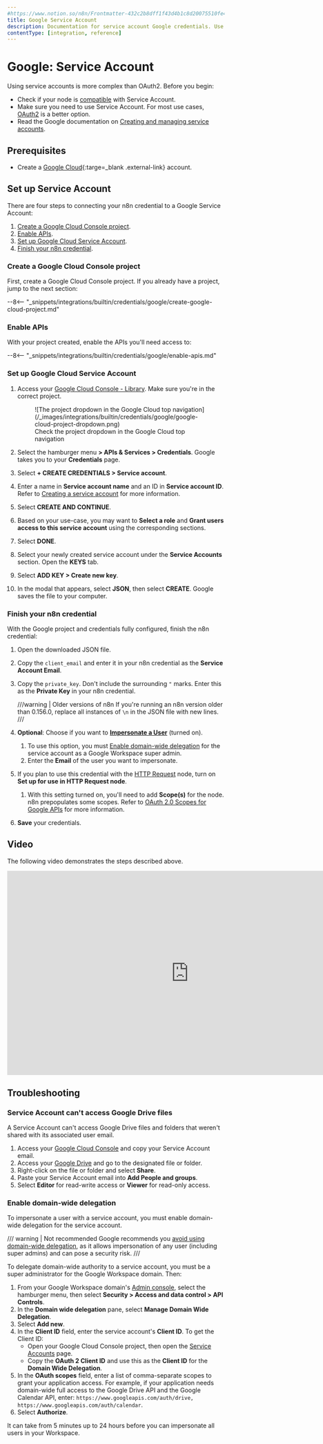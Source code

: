 ```yaml
---
#https://www.notion.so/n8n/Frontmatter-432c2b8dff1f43d4b1c8d20075510fe4
title: Google Service Account
description: Documentation for service account Google credentials. Use these credentials to authenticate Google in n8n, a workflow automation platform.
contentType: [integration, reference]
---
```


# Google: Service Account

Using service accounts is more complex than OAuth2. Before you begin:

* Check if your node is [compatible](/integrations/builtin/credentials/google/index.md#compatible-nodes) with Service Account.
* Make sure you need to use Service Account. For most use cases, [OAuth2](/integrations/builtin/credentials/google/oauth-single-service.md) is a better option.
* Read the Google documentation on [Creating and managing service accounts](https://cloud.google.com/iam/docs/creating-managing-service-accounts).

## Prerequisites

* Create a [Google Cloud](https://cloud.google.com/){:targe=_blank .external-link} account.

## Set up Service Account

There are four steps to connecting your n8n credential to a Google Service Account:

1. [Create a Google Cloud Console project](#create-a-google-cloud-console-project).
1. [Enable APIs](#enable-apis).
1. [Set up Google Cloud Service Account](#set-up-google-cloud-service-account).
1. [Finish your n8n credential](#finish-your-n8n-credential).

### Create a Google Cloud Console project

First, create a Google Cloud Console project. If you already have a project, jump to the next section:

--8<-- "_snippets/integrations/builtin/credentials/google/create-google-cloud-project.md"

### Enable APIs

With your project created, enable the APIs you'll need access to:

--8<-- "_snippets/integrations/builtin/credentials/google/enable-apis.md"

### Set up Google Cloud Service Account

1. Access your [Google Cloud Console - Library](https://console.cloud.google.com/apis/library). Make sure you're in the correct project.

	<figure markdown="span">
	![The project dropdown in the Google Cloud top navigation](/_images/integrations/builtin/credentials/google/google-cloud-project-dropdown.png)
	<figcaption>Check the project dropdown in the Google Cloud top navigation</figcaption>
	</figure>

1. Select the hamburger menu **> APIs & Services > Credentials**. Google takes you to your **Credentials** page.
2. Select **+ CREATE CREDENTIALS > Service account**.
3. Enter a name in **Service account name** and an ID in **Service account ID**. Refer to [Creating a service account](https://cloud.google.com/iam/docs/creating-managing-service-accounts?hl=en#creating) for more information.
4. Select **CREATE AND CONTINUE**.
5. Based on your use-case, you may want to **Select a role** and **Grant users access to this service account**  using the corresponding sections.
6. Select **DONE**.
7. Select your newly created service account under the **Service Accounts** section. Open the **KEYS** tab.
8. Select **ADD KEY > Create new key**.
9. In the modal that appears, select **JSON**, then select **CREATE**. Google saves the file to your computer.

### Finish your n8n credential

With the Google project and credentials fully configured, finish the n8n credential:

1. Open the downloaded JSON file.
2. Copy the `client_email` and enter it in your n8n credential as the **Service Account Email**.
3. Copy the `private_key`. Don't include the surrounding `"` marks. Enter this as the **Private Key** in your n8n credential.

	///warning | Older versions of n8n
	If you're running an n8n version older than 0.156.0, replace all instances of `\n` in the JSON file with new lines.
	///

4. **Optional**: Choose if you want to [**Impersonate a User**](https://developers.google.com/identity/protocols/oauth2/service-account#delegatingauthority) (turned on).
    1. To use this option, you must [Enable domain-wide delegation](#enable-domain-wide-delegation) for the service account as a Google Workspace super admin.
	1. Enter the **Email** of the user you want to impersonate.
5. If you plan to use this credential with the [HTTP Request](/integrations/builtin/core-nodes/n8n-nodes-base.httprequest/index.md) node, turn on **Set up for use in HTTP Request node**.
	1. With this setting turned on, you'll need to add **Scope(s)** for the node. n8n prepopulates some scopes. Refer to [OAuth 2.0 Scopes for Google APIs](https://developers.google.com/identity/protocols/oauth2/scopes) for more information.
6. **Save** your credentials.

## Video

The following video demonstrates the steps described above.

<div class="video-container">
<iframe width="840" height="472.5" src="https://www.youtube.com/embed/ArXVlpo3y1k" frameborder="0" allow="accelerometer; autoplay; clipboard-write; encrypted-media; gyroscope; picture-in-picture" allowfullscreen></iframe>
</div>

## Troubleshooting

### Service Account can't access Google Drive files

A Service Account can't access Google Drive files and folders that weren't shared with its associated user email.

1. Access your [Google Cloud Console](https://console.cloud.google.com) and copy your Service Account email.
2. Access your [Google Drive](https://drive.google.com) and go to the designated file or folder.
3. Right-click on the file or folder and select **Share**.
4. Paste your Service Account email into **Add People and groups**.
5. Select **Editor** for read-write access or **Viewer** for read-only access.

### Enable domain-wide delegation

To impersonate a user with a service account, you must enable domain-wide delegation for the service account.

/// warning | Not recommended
Google recommends you [avoid using domain-wide delegation](https://cloud.google.com/iam/docs/best-practices-service-accounts#domain-wide-delegation), as it allows impersonation of any user (including super admins) and can pose a security risk.
///

To delegate domain-wide authority to a service account, you must be a super administrator for the Google Workspace domain. Then:

1. From your Google Workspace domain's [Admin console](https://admin.google.com/), select the hamburger menu, then select **Security > Access and data control > API Controls**.
2. In the **Domain wide delegation** pane, select **Manage Domain Wide Delegation**.
3. Select **Add new**.
4. In the **Client ID** field, enter the service account's **Client ID**. To get the Client ID:
    * Open your Google Cloud Console project, then open the [Service Accounts](https://console.cloud.google.com/iam-admin/serviceaccounts) page.
    * Copy the **OAuth 2 Client ID** and use this as the **Client ID** for the **Domain Wide Delegation**.
5. In the **OAuth scopes** field, enter a list of comma-separate scopes to grant your application access. For example, if your application needs domain-wide full access to the Google Drive API and the Google Calendar API, enter: `https://www.googleapis.com/auth/drive, https://www.googleapis.com/auth/calendar`.
6. Select **Authorize**.

It can take from 5 minutes up to 24 hours before you can impersonate all users in your Workspace.
